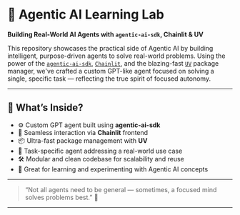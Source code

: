 # 🤖 Agentic AI Learning Lab  
**Building Real-World AI Agents with `agentic-ai-sdk`, Chainlit & UV**

This repository showcases the practical side of Agentic AI by building intelligent, purpose-driven agents to solve real-world problems. Using the power of the [`agentic-ai-sdk`](https://github.com/agentic-ai/agentic), [`Chainlit`](https://docs.chainlit.io/), and the blazing-fast [`UV`](https://github.com/astral-sh/uv) package manager, we've crafted a custom GPT-like agent focused on solving a single, specific task — reflecting the true spirit of focused autonomy.

---

## 🧠 What’s Inside?

- ⚙️ Custom GPT agent built using **agentic-ai-sdk**
- 💬 Seamless interaction via **Chainlit** frontend
- 📦 Ultra-fast package management with **UV**
- 🎯 Task-specific agent addressing a real-world use case
- 🛠️ Modular and clean codebase for scalability and reuse
- 🧪 Great for learning and experimenting with Agentic AI concepts

---

> “Not all agents need to be general — sometimes, a focused mind solves problems best.” 🧠

---


